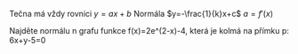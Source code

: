 Tečna má vždy rovnici $y=ax+b$
Normála $y=-\frac{1}{k}x+c$
$a=f'(x)$

Najděte normálu n grafu funkce f(x)=2e^(2-x)-4, která je kolmá na přímku p: 6x+y-5=0